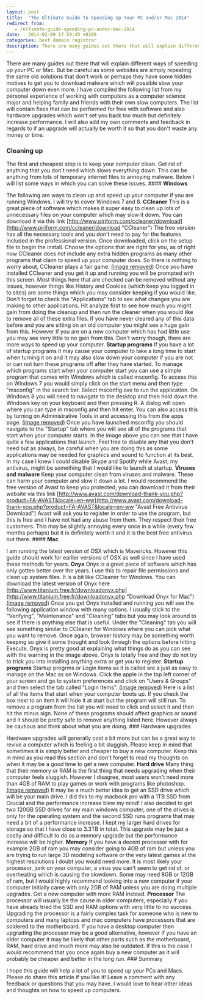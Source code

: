 ```yaml
---
layout: post
title:  "The Ultimate Guide To Speeding Up Your PC and/or Mac 2014"
redirect_from:
   - /ultimate-guide-speeding-pc-andor-mac-2014
date:   2014-02-09 17:59:45 +0100
categories: best domain registrar
description: There are many guides out there that will explain different ways of speeding up your PC or Mac. But be careful as some websites are simply repeating the same old solutions that don't work or perhaps t
---
```


There are many guides out there that will explain different ways of speeding up your PC or Mac. But be careful as some websites are simply repeating the same old solutions that don't work or perhaps they have some hidden motives to get you to download malware which will possible slow your computer down even more. I have compiled the following list from my personal experience of working with computers as a computer science major and helping family and friends with their own slow computers. The list will contain fixes that can be performed for free with software and also hardware upgrades which won't set you back too much but definitely increase performance. I will also add my own comments and feedback in regards to if an upgrade will actually be worth it so that you don't waste any money or time.

### Cleaning up

 The first and cheapest step is to keep your computer clean. Get rid of anything that you don't need which slows everything down. This can be anything from lots of temporary internet files to annoying malware. Below I will list some ways in which you can solve these issues. #### **Windows**

 The following are ways to clean up and speed up your computer if you are running Windows, I will try to cover Windows 7 and 8. **CCleaner** This is a great piece of software which makes it super easy to clean up lots of unnecessary files on your computer which may slow it down. You can download it via this link [http://www.piriform.com/ccleaner/download](http://www.piriform.com/ccleaner/download "CCleaner") The free version has all the necessary tools and you don't need to pay for the features included in the professional version. Once downloaded, click on the setup file to begin the install. Choose the options that are right for you, as of right now CCleaner does not include any extra hidden programs as many other programs that claim to speed up your computer does. So there is nothing to worry about, CCleaner plays a fair game. [(image removed)](http://markustenghamn.com/wp-content/uploads/2014/02/ccleaner_markustenghamn.png) Once you have installed CCleaner and you get it up and running you will be prompted with this screen. Most things here that are checked can be removed without any issues, however things like History and Cookies (which keep you logged in to sites) are some things which you may consider keeping if you would like. Don't forget to check the "Applications" tab to see what changes you are making to other applications. Hit analyze first to see how much you might gain from doing the cleanup and then run the cleaner when you would like to remove all of these extra files. If you have never cleared any of this data before and you are sitting on an old computer you might see a huge gain from this. However if you are on a new computer which has had little use you may see very little to no gain from this. Don't worry though, there are more ways to speed up your computer. **Startup programs** If you have a lot of startup programs it may cause your computer to take a long time to start when turning it on and it may also slow down your computer if you are not or can not turn these programs off after they have started. To manage which programs start when your computer start you can use a simple program that comes with Windows which is called msconfig. To access this on Windows 7 you would simply click on the start menu and then type "msconfig" in the search bar. Select msconfig.exe to run the application. On Windows 8 you will need to navigate to the desktop and then hold down the Windows key on your keyboard and then pressing R. A dialog will open where you can type in msconfig and then hit enter. You can also access this by turning on Administrative Tools in and accessing this from the apps page. [(image removed)](http://markustenghamn.com/wp-content/uploads/2014/02/startupprograms_markustenghamn.png) Once you have launched msconfig you should navigate to the "Startup" tab where you will see all of the programs that start when your computer starts. In the image above you can see that I have quite a few applications that launch. Feel free to disable any that you don't need but as always, be careful when you are doing this as some applications may be needed for graphics and sound to function at its best. In my case I knew I could disable Skype and Spotify while Avast, my antivirus, might be something that I would like to launch at startup. **Viruses and malware** Keep your computer clean from viruses and malware. These can harm your computer and slow it down a lot. I would recommend the free version of Avast to keep you protected, you can download it from their website via this link [http://www.avast.com/download-thank-you.php?product=FA-AVAST&locale=en-ww](http://www.avast.com/download-thank-you.php?product=FA-AVAST&locale=en-ww "Avast Free Antivirus Download") Avast will ask you to register in order to use the program, but this is free and I have not had any abuse from them. They respect their free customers. This may be slightly annoying every once in a while (every few months perhaps) but it is definitely worth it and it is the best free antivirus out there. #### **Mac**

 I am running the latest version of OSX which is Mavericks. However this guide should work for earlier versions of OSX as well since I have used these methods for years. **Onyx** Onyx is a great piece of software which has only gotten better over the years. I use this to repair file permissions and clean up system files. It is a bit like CCleaner for Windows. You can download the latest version of Onyx here [http://www.titanium.free.fr/downloadonyx.php](http://www.titanium.free.fr/downloadonyx.php "Download Onyx for Mac") [(image removed)](http://markustenghamn.com/wp-content/uploads/2014/02/onyxformac_markustenghamn.png) Once you get Onyx installed and running you will see the following application window with many options. I usually stick to the "Verifying", "Maintenance" and "Cleaning" tabs but you may look around to see if there is anything else that is useful. Under the "Cleaning" tab you will see something similar to CCleaner for Windows where you can pick what you want to remove. Once again, browser history may be something worth keeping so give it some thought and look through the options before hitting Execute. Onyx is pretty good at explaining what things do as you can see with the warning in the image above. Onyx is totally free and they do not try to trick you into installing anything extra or get you to register. **Startup programs** Startup progrms or Login items as it is called are a just as easy to manage on the Mac as on Windows. Click the apple in the top left corner of your screen and go to system preferences and click on "Users & Groups" and then select the tab called "Login Items". [(image removed)](http://markustenghamn.com/wp-content/uploads/2014/02/loginitemsmac_markustenghamn.png) Here is a list of all the items that start when your computer boots up. If you check the box next to an item it will hide it at start but the program will still run. To remove a program from the list you will need to click and select it and then hit the minus sign. None of these programs should affect graphics or sound and it should be pretty safe to remove anything listed here. However always be cautious and think about what you are doing. ### Hardware upgrades

 Hardware upgrades will generally cost a bit more but can be a great way to revive a computer which is feeling a bit sluggish. Please keep in mind that sometimes it is simply better and cheaper to buy a new computer. Keep this in mind as you read this section and don't forget to read my thoughts on when it may be a good time to get a new computer. **Hard drive** Many thing that their memory or RAM is the first thing that needs upgrading when their computer feels sluggish. However I disagree, most users won't need more than 4GB of RAM to play games or work with programs like photoshop. [(image removed)](http://markustenghamn.com/wp-content/uploads/2014/02/ssdhardrive_markustenghamn.png) It may be a much better idea to get an SSD drive which will be your main drive. I did this to my macbook pro with a 1TB SSD from Crucial and the performance increase blew my mind! I also decided to get two 120GB SSD drives for my main windows computer, one of the drives is only for the operating system and the second SSD runs programs that may need a bit of a performance increase. I kept my larger hard drives for storage so that I have close to 3.3TB in total. This upgrade may be just a costly and difficult to do as a memory upgrade but the performance increase will be higher. **Memory** If you have a decent processor with for example 2GB of ram you may consider going to 4GB of ram but unless you are trying to run large 3D modeling software or the very latest games at the highest resolutions I doubt you would need more. It is most likely your processor, junk on your computer, a virus you can't seem to get rid of, or overheating which is causing the slowdown. Some may need 8GB or 12GB of ram, but I would highly recommend looking into a new computer if your computer initially came with only 2GB of RAM unless you are doing multiple upgrades. Get a new computer with more RAM instead. **Processor** The processor will usually be the cause in older computers, especially if you have already tried the SSD and RAM options with very little to no success. Upgrading the processor is a fairly complex task for someone who is new to computers and many laptops and mac computers have processors that are soldered to the motherboard. If you have a desktop computer then upgrading the processor may be a good alternative, however if you have an older computer it may be likely that other parts such as the motherboard, RAM, hard drive and much more may also be outdated. If this is the case I would recommend that you once again buy a new computer as it will probably be cheaper and better in the long run. ### Summary

 I hope this guide will help a lot of you to speed up your PCs and Macs. Please do share this article if you like it! Leave a comment with any feedback or questions that you may have. I would love to hear other ideas and thoughts on how to speed up computers. 
